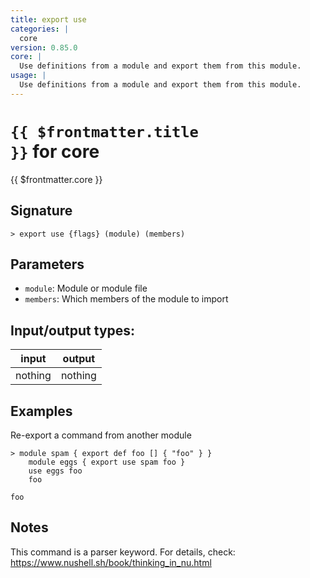 ```yaml
---
title: export use
categories: |
  core
version: 0.85.0
core: |
  Use definitions from a module and export them from this module.
usage: |
  Use definitions from a module and export them from this module.
---
```

<!-- This file is automatically generated. Please edit the command in https://github.com/nushell/nushell instead. -->

# <code>{{ $frontmatter.title }}</code> for core

<div class='command-title'>{{ $frontmatter.core }}</div>

## Signature

```> export use {flags} (module) (members)```

## Parameters

 -  `module`: Module or module file
 -  `members`: Which members of the module to import


## Input/output types:

| input   | output  |
| ------- | ------- |
| nothing | nothing |

## Examples

Re-export a command from another module
```nu
> module spam { export def foo [] { "foo" } }
    module eggs { export use spam foo }
    use eggs foo
    foo

foo
```

## Notes
This command is a parser keyword. For details, check:
  https://www.nushell.sh/book/thinking_in_nu.html